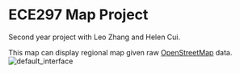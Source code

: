 # ECE297 Map Project
Second year project with Leo Zhang and Helen Cui.

This map can display regional map given raw [OpenStreetMap](http://wiki.openstreetmap.org/wiki/Main_Page) data.
![default_interface](https://github.com/nzcsx/ece297_map_project/blob/master/README_images/default_interface.png)
